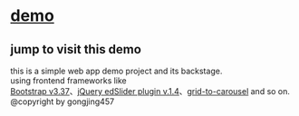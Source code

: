 [demo](www.seeii.org)
==========================
jump to visit this demo
--------------------------
this is a simple web app demo project and its backstage. </br>
using frontend frameworks like</br> [Bootstrap v3.37](https://getbootstrap.com/)、[jQuery edSlider plugin v.1.4](https://github.com/eduardocmoreno/jquery.edslider)、[grid-to-carousel](https://nicholaswright.github.io/grid-to-carousel/) and so on.</br>
@copyright by gongjing457
